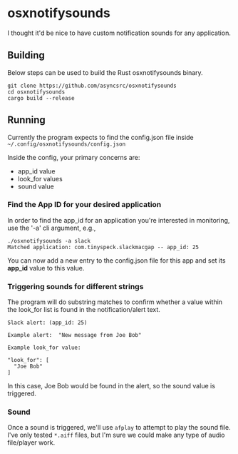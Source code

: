 # osxnotifysounds
I thought it'd be nice to have custom notification sounds for any application.

## Building
Below steps can be used to build the Rust osxnotifysounds binary.

```
git clone https://github.com/asyncsrc/osxnotifysounds
cd osxnotifysounds
cargo build --release
```

## Running
Currently the program expects to find the config.json file inside `~/.config/osxnotifysounds/config.json`

Inside the config, your primary concerns are:

- app_id value
- look_for values
- sound value

### Find the App ID for your desired application

In order to find the app_id for an application you're interested in monitoring, use the '-a' cli argument, e.g.,

```
./osxnotifysounds -a slack
Matched application: com.tinyspeck.slackmacgap -- app_id: 25
```

You can now add a new entry to the config.json file for this app and set its **app_id** value to this value.

### Triggering sounds for different strings
The program will do substring matches to confirm whether a value within the look_for list is found in the notification/alert text.  

```
Slack alert: (app_id: 25)

Example alert:  "New message from Joe Bob"

Example look_for value:

"look_for": [
  "Joe Bob"
]
```

In this case, Joe Bob would be found in the alert, so the sound value is triggered.

### Sound
Once a sound is triggered, we'll use `afplay` to attempt to play the sound file.  I've only tested `*.aiff` files, but I'm sure we could make any type of audio file/player work.




